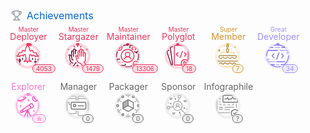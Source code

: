 
<body>
    <svg xmlns="http://www.w3.org/2000/svg" width="480" height="216" class="">
        <defs>
            <style/>
        </defs>
        <style>@keyframes animation-gauge{0%{stroke-dasharray:0 329}}@keyframes animation-rainbow{0%,to{color:#7f00ff;fill:#7f00ff}14%{color:#a933ff;fill:#a933ff}29%{color:#007fff;fill:#007fff}43%{color:#00ff7f;fill:#00ff7f}57%{color:#ff0;fill:#ff0}71%{color:#ff7f00;fill:#ff7f00}86%{color:red;fill:red}}svg{font-family:-apple-system,BlinkMacSystemFont,Segoe UI,Helvetica,Arial,sans-serif,Apple Color Emoji,Segoe UI Emoji;font-size:14px;color:#777}h2{margin:8px 0 2px;padding:0;color:#0366d6;font-weight:400;font-size:16px}.gauge text,h2 svg{fill:currentColor}section&gt.field{margin-left:5px;margin-right:5px}.field{display:flex;align-items:center;margin-bottom:2px;white-space:nowrap}.field svg{margin:0 8px;fill:#959da5;flex-shrink:0}.row{display:flex;flex-wrap:wrap}.row section{flex:1 1 0}.gauge{stroke-linecap:round;fill:none}.achievement .gauge.info,.gauge.info{color:#58a6ff}.gauge-arc,.gauge-base{stroke:currentColor;stroke-width:10}.gauge-base{stroke-opacity:.2}.gauge-arc{fill:none;stroke-dashoffset:0;animation-delay:250ms;animation:animation-gauge 1s ease forwards}.gauge text{font-size:40px;font-family:monospace;text-anchor:middle;font-weight:600}.gauge .title{font-size:18px;color:#777}.repository{display:flex;flex-direction:column;width:100%;margin:6px 0}.achievement{display:flex;margin:4px 0}.achievement .icon{margin:0 4px;width:44px;height:44px}.achievement .text{font-size:12px;color:#666}.achievement .title{font-size:14px;color:#58a6ff}.achievement .value{background-color:#58a6ff26}.achievement.x .title{color:#666}.achievement.x .gauge.info{color:#b0b0b0}.achievement.x .value{background-color:#b0b0b026}.achievement.b .title{color:#9d8fff}.achievement.b .gauge.info{color:#9e91ff}.achievement.b .value{background-color:#9e91ff26}.achievement.a .title{color:#d79533}.achievement.a .gauge.info{color:#e7bd69}.achievement.a .value{background-color:#e7bd6926}.achievement.s .gauge.info,.achievement.s .title{color:#eb355e}.achievement.s .value{background-color:#eb355e26}.achievement.secret .title{color:#ff76cd}.achievement.secret .gauge.info{color:#ff79d1}.achievement.secret .value{background-color:#ff79d126}.achievement .gh,.achievement .value{border:1px solid currentColor;border-radius:16px;font-size:10px;padding:0 5px;white-space:nowrap}.achievement .gauge-arc,.achievement .gauge-base{stroke-width:6}.achievement .value-wrapper{margin-bottom:-50px;margin-top:36px;display:none}.achievement .value{margin-left:46px}.achievements.compact{display:flex;flex-wrap:wrap}.achievements.compact .achievement{flex-direction:column-reverse;align-items:center;width:80px}#metrics-end,.achievements.compact .info{width:100%}.achievements.compact .achievement .title{margin-bottom:2px;text-transform:capitalize;text-align:center}.achievements.compact .achievement .title .prefix{min-height:13px;font-size:10px;display:block;margin-bottom:-.25rem}.achievements.compact .achievement .value-wrapper{display:flex}.achievements.compact .achievement .gh,.achievements.compact .achievement .text{display:none}:root{--color-calendar-graph-day-bg:#ebedf0;--color-calendar-graph-day-border:rgba(27,31,35,0.06);--color-calendar-graph-day-L1-bg:#9be9a8;--color-calendar-graph-day-L2-bg:#40c463;--color-calendar-graph-day-L3-bg:#30a14e;--color-calendar-graph-day-L4-bg:#216e39;--color-calendar-halloween-graph-day-L1-bg:#ffee4a;--color-calendar-halloween-graph-day-L2-bg:#ffc501;--color-calendar-halloween-graph-day-L3-bg:#fe9600;--color-calendar-halloween-graph-day-L4-bg:#03001c;--color-calendar-winter-graph-day-L1-bg:#0a3069;--color-calendar-winter-graph-day-L2-bg:#0969da;--color-calendar-winter-graph-day-L3-bg:#54aeff;--color-calendar-winter-graph-day-L4-bg:#b6e3ff;--color-calendar-graph-day-L4-border:rgba(27,31,35,0.06);--color-calendar-graph-day-L3-border:rgba(27,31,35,0.06);--color-calendar-graph-day-L2-border:rgba(27,31,35,0.06);--color-calendar-graph-day-L1-border:rgba(27,31,35,0.06)}</style>
        <style/>
        <foreignObject x="0" y="0" width="100%" height="100%">
            <div xmlns="http://www.w3.org/1999/xhtml" xmlns:xlink="http://www.w3.org/1999/xlink" class="items-wrapper">
                <section>
                    <h2 class="field">
                        <svg xmlns="http://www.w3.org/2000/svg" viewBox="0 0 16 16" width="16" height="16">
                            <path fill-rule="evenodd" d="M3.217 6.962A3.75 3.75 0 010 3.25v-.5C0 1.784.784 1 1.75 1h1.356c.228-.585.796-1 1.462-1h6.864a1.57 1.57 0 011.462 1h1.356c.966 0 1.75.784 1.75 1.75v.5a3.75 3.75 0 01-3.217 3.712 5.014 5.014 0 01-2.771 3.117l.144 1.446c.005.05.03.12.114.204.086.087.217.17.373.227.283.103.618.274.89.568.285.31.467.723.467 1.226v.75h1.25a.75.75 0 110 1.5H2.75a.75.75 0 010-1.5H4v-.75c0-.503.182-.916.468-1.226.27-.294.606-.465.889-.568a1.03 1.03 0 00.373-.227c.084-.085.109-.153.114-.204l.144-1.446a5.014 5.014 0 01-2.77-3.117zM3 2.5H1.75a.25.25 0 00-.25.25v.5c0 .98.626 1.813 1.5 2.122V2.5zm4.457 7.97l-.12 1.204c-.093.925-.858 1.47-1.467 1.691a.764.764 0 00-.3.176c-.037.04-.07.093-.07.21v.75h5v-.75c0-.117-.033-.17-.07-.21a.763.763 0 00-.3-.176c-.609-.221-1.374-.766-1.466-1.69l-.12-1.204a5.052 5.052 0 01-1.087 0zM13 5.373V2.5h1.25a.25.25 0 01.25.25v.5A2.25 2.25 0 0113 5.372zM4.5 1.568c0-.037.03-.068.068-.068h6.864c.037 0 .068.03.068.068V5.5a3.5 3.5 0 11-7 0V1.568z"/>
                        </svg>
                        Achievements
                    </h2>
                    <div class="row">
                        <section class="achievements compact largeable-flex-wrap">
                            <div class="achievement s largeable-width-half">
                                <div class="icon">
                                    <svg xmlns="http://www.w3.org/2000/svg" viewBox="0 0 60 60" height="44" width="44">
                                        <defs>
                                            <mask id="mask">
                                                <circle class="gauge-base" r="25" cx="28" cy="28" fill="white"/>
                                            </mask>
                                        </defs>
                                        <svg xmlns="http://www.w3.org/2000/svg" class="gauge info">
                                            <circle class="gauge-base" r="25" cx="28" cy="28"/>
                                            <circle class="gauge-arc" transform="rotate(-90 28 28)" r="25" cx="28" cy="28" stroke-dasharray="315.4766666666667 155"/>
                                        </svg>
                                        <svg xmlns="http://www.w3.org/2000/svg" mask="url(#mask)">
                                            <g stroke-width="2" fill="none" fill-rule="evenodd">
                                                <g stroke="#731237">
                                                    <path d="M11 40a2 2 0 100-4 2 2 0 000 4z"/>
                                                    <path d="M11 34v1m0 5v3m0 3v3" stroke-linecap="round"/>
                                                </g>
                                                <g stroke="#731237" stroke-linecap="round" stroke-linejoin="round">
                                                    <path d="M47.01 41.009h-4M45.016 39v4"/>
                                                </g>
                                                <path d="M27.982 5c2.79 1.873 4.46 5.876 5.008 12.01l2.059.659a1.606 1.606 0 011.606-1.665h.84a2.513 2.513 0 012.511 2.508l.004 1.496 3.197 1.588a1.951 1.951 0 011.684-.952l.509.002c.898.003 1.625.73 1.629 1.629l.008 2.115L51 27.606v1.945l-4.815-1.211c-.474.894-.87 1.48-1.192 1.757-.345-.328-.814-1.158-1.406-2.49L38.744 26.5c-.402 1.153-.845 1.828-1.328 2.026-.451-.444-1.04-1.55-1.409-2.821-1.481-.286-2.486-.56-2.994-.688-.27 2.397-1.036 6.884-2.009 10.982l5.006 4.438-6.555-1.08-1.454 3.654-1.45-3.658-6.56 1.082 4.996-4.417c-.899-4.02-1.576-7.684-2.03-10.992a37.29 37.29 0 01-2.967.679c-.38 1.252-.845 2.191-1.396 2.817-.63-.184-1.142-1.474-1.338-2.023-.705.15-2.323.519-4.853 1.107-.601 1.388-1.07 2.218-1.41 2.49a7.032 7.032 0 01-1.173-1.758L5 29.55v-1.945l3.99-3.265v-2.102a1.604 1.604 0 011.625-1.604l.528.007c.68.008 1.307.37 1.654.956l3.184-1.614.003-1.467a2.503 2.503 0 012.511-2.497l.863.003a1.6 1.6 0 011.594 1.646 62.42 62.42 0 012.024-.667c.572-6.097 2.24-10.098 5.006-12.002z" stroke="#EB355E" stroke-linecap="round" stroke-linejoin="round"/>
                                                <path stroke="#731237" stroke-linecap="round" d="M45.016 36.032v-2M45.016 49.032v-3M38.978 36.089v-3.153M17.016 36.089v-3.153M51.031 51.165v-2.193m0-2.972V35.013M4.974 51.165v-2.193m0-2.972V35.013"/>
                                            </g>
                                        </svg>
                                    </svg>
                                </div>
                                <div class="info">
                                    <div class="title">
                                        <span class="prefix">Master</span>
                                        deployer
                                        <div class="value-wrapper">
                                            <div class="value">4053</div>
                                        </div>
                                    </div>
                                    <div class="text">Repositories have been deployed 4053 times</div>
                                </div>
                            </div>
                            <div class="achievement s largeable-width-half">
                                <div class="icon">
                                    <svg xmlns="http://www.w3.org/2000/svg" viewBox="0 0 60 60" height="44" width="44">
                                        <defs>
                                            <mask id="mask">
                                                <circle class="gauge-base" r="25" cx="28" cy="28" fill="white"/>
                                            </mask>
                                        </defs>
                                        <svg xmlns="http://www.w3.org/2000/svg" class="gauge info">
                                            <circle class="gauge-base" r="25" cx="28" cy="28"/>
                                            <circle class="gauge-arc" transform="rotate(-90 28 28)" r="25" cx="28" cy="28" stroke-dasharray="49.49666666666667 155"/>
                                        </svg>
                                        <svg xmlns="http://www.w3.org/2000/svg" mask="url(#mask)">
                                            <g stroke-linecap="round" stroke-linejoin="round" stroke-width="2" fill="none" fill-rule="evenodd">
                                                <path stroke="#EB355E" d="M28.017 5v3M36.006 7.013l-1.987 2.024M20.021 7.011l1.988 2.011M28.806 30.23c-2.206-3.88-5.25-2.234-5.25-2.234 1.007 2.24 1.688 3.72 2.742 8.724.957 4.551 3.785 7.409 7.687 7.293l5.028 6.003M29.03 34.057L29 20.007m4.012 9.004V17.005m4.006 11.99l-.003-9.353"/>
                                                <path d="M18.993 50.038l4.045-5.993s1.03-.262 1.954-.984m-6.983.96c-4.474-.016-6.986-5.558-6.986-9.979 0-1.764-.439-4.997-1.997-8.004 0 0 3.268-1.24 5.747 3.6.904 1.768.458 5.267.642 5.388.185.121 1.336.554 2.637 2.01m4.955-18.92a976.92 976.92 0 010 5.91m-7.995-4.986l-.003 10.97M10.031 48.021l2.369-3.003" stroke="#731237"/>
                                                <path d="M45.996 47.026l-1.99-2.497-1.993-2.5s2.995-1.485 2.995-6.46V24.033" stroke="#EB355E"/>
                                                <path d="M41 29v-6a2 2 0 114 0v2m-8-4v-4a2 2 0 114 0v7m-8-7v-2a2 2 0 114 0v2m-8 4v-2a2 2 0 114 0v2" stroke="#EB355E"/>
                                                <path d="M23 20v-2a2 2 0 013.043-1.707M19 19v-4a2 2 0 114 0v3m-8 3v-2a2 2 0 114 0v10" stroke="#731237"/>
                                                <path d="M6.7 12c.316 1.122.572 1.372 1.71 1.678-1.136.314-1.39.566-1.7 1.69-.316-1.121-.572-1.372-1.71-1.678 1.135-.314 1.389-.567 1.7-1.69zm42 0c.316 1.122.572 1.372 1.71 1.678-1.136.314-1.39.566-1.7 1.69-.317-1.121-.573-1.372-1.71-1.679 1.135-.313 1.389-.566 1.7-1.689zM28.021 47.627c.317 1.122.573 1.372 1.71 1.678-1.135.314-1.389.566-1.699 1.69-.318-1.121-.573-1.372-1.71-1.679 1.134-.313 1.389-.566 1.699-1.689z" stroke="#EB355E"/>
                                            </g>
                                        </svg>
                                    </svg>
                                </div>
                                <div class="info">
                                    <div class="title">
                                        <span class="prefix">Master</span>
                                        stargazer
                                        <div class="value-wrapper">
                                            <div class="value">1479</div>
                                        </div>
                                    </div>
                                    <div class="text">Starred 1479 repositories</div>
                                </div>
                            </div>
                            <div class="achievement s largeable-width-half">
                                <div class="icon">
                                    <svg xmlns="http://www.w3.org/2000/svg" viewBox="0 0 60 60" height="44" width="44">
                                        <defs>
                                            <mask id="mask">
                                                <circle class="gauge-base" r="25" cx="28" cy="28" fill="white"/>
                                            </mask>
                                        </defs>
                                        <svg xmlns="http://www.w3.org/2000/svg" class="gauge info">
                                            <circle class="gauge-base" r="25" cx="28" cy="28"/>
                                            <circle class="gauge-arc" transform="rotate(-90 28 28)" r="25" cx="28" cy="28" stroke-dasharray="34.162 155"/>
                                        </svg>
                                        <svg xmlns="http://www.w3.org/2000/svg" mask="url(#mask)">
                                            <g transform="translate(4 4)" fill="none" fill-rule="evenodd">
                                                <path d="M39 15h.96l4.038 3-.02-3H45a2 2 0 002-2V3a2 2 0 00-2-2H31a2 2 0 00-2 2v4.035" stroke="#731237" stroke-width="2" stroke-linecap="round" stroke-linejoin="round"/>
                                                <path stroke="#EB355E" stroke-width="2" stroke-linecap="round" stroke-linejoin="round" d="M36 5.014l-3 3 3 3M40 5.014l3 3-3 3"/>
                                                <path d="M6 37a1 1 0 110 2 1 1 0 010-2m7 0a1 1 0 110 2 1 1 0 010-2m-2.448 1a1 1 0 11-2 0 1 1 0 012 0z" fill="#EB355E"/>
                                                <path d="M1.724 15.05A23.934 23.934 0 000 24c0 .686.029 1.366.085 2.037m19.92 21.632c1.3.218 2.634.331 3.995.331a23.92 23.92 0 009.036-1.76m13.207-13.21A23.932 23.932 0 0048 24c0-1.363-.114-2.7-.332-4M25.064.022a23.932 23.932 0 00-10.073 1.725" stroke="#731237" stroke-width="2" stroke-linecap="round"/>
                                                <path d="M19 42.062V43a2 2 0 01-2 2H9.04l-4.038 3 .02-3H3a2 2 0 01-2-2V33a2 2 0 012-2h4.045" stroke="#731237" stroke-width="2" stroke-linecap="round" stroke-linejoin="round"/>
                                                <path d="M6 0a6 6 0 110 12A6 6 0 016 0z" stroke="#EB355E" stroke-width="2" stroke-linecap="round" stroke-linejoin="round"/>
                                                <path stroke="#EB355E" stroke-width="2" stroke-linecap="round" d="M6 3v6M3 6h6"/>
                                                <path d="M42 36a6 6 0 110 12 6 6 0 010-12z" stroke="#EB355E" stroke-width="2" stroke-linecap="round" stroke-linejoin="round"/>
                                                <path stroke="#EB355E" stroke-width="2" stroke-linecap="round" stroke-linejoin="round" d="M44.338 40.663l-3.336 3.331-1.692-1.686M31 31c-.716-2.865-3.578-5-7-5-3.423 0-6.287 2.14-7 5"/>
                                                <path d="M24 16a5 5 0 110 10 5 5 0 010-10z" stroke="#EB355E" stroke-width="2" stroke-linecap="round"/>
                                                <circle stroke="#EB355E" stroke-width="2" cx="24" cy="24" r="14"/>
                                            </g>
                                        </svg>
                                    </svg>
                                </div>
                                <div class="info">
                                    <div class="title">
                                        <span class="prefix">Master</span>
                                        maintainer
                                        <span class="gh">ranked 2.52k out of 215m repositories</span>
                                        <div class="value-wrapper">
                                            <div class="value">13306</div>
                                        </div>
                                    </div>
                                    <div class="text">Maintaining a repository with 13306 stars</div>
                                </div>
                            </div>
                            <div class="achievement s largeable-width-half">
                                <div class="icon">
                                    <svg xmlns="http://www.w3.org/2000/svg" viewBox="0 0 60 60" height="44" width="44">
                                        <defs>
                                            <mask id="mask">
                                                <circle class="gauge-base" r="25" cx="28" cy="28" fill="white"/>
                                            </mask>
                                        </defs>
                                        <svg xmlns="http://www.w3.org/2000/svg" class="gauge info">
                                            <circle class="gauge-base" r="25" cx="28" cy="28"/>
                                            <circle class="gauge-arc" transform="rotate(-90 28 28)" r="25" cx="28" cy="28" stroke-dasharray="19.375 155"/>
                                        </svg>
                                        <svg xmlns="http://www.w3.org/2000/svg" mask="url(#mask)">
                                            <g stroke-linecap="round" stroke-width="2" fill="none" fill-rule="evenodd">
                                                <path d="M17.135 7.988l-3.303.669a2 2 0 00-1.586 2.223l4.708 35.392a1.498 1.498 0 01-1.162 1.66 1.523 1.523 0 01-1.775-1.01L4.951 19.497a2 2 0 011.215-2.507l2.946-1.072" stroke="#731237" stroke-linejoin="round"/>
                                                <path d="M36.8 48H23a2 2 0 01-2-2V7a2 2 0 012-2h26a2 2 0 012 2v32.766" stroke="#EB355E"/>
                                                <path d="M29 20.955l-3.399 3.399a.85.85 0 000 1.202l3.399 3.4M43.014 20.955l3.399 3.399a.85.85 0 010 1.202l-3.4 3.4" stroke="#EB355E" stroke-linejoin="round"/>
                                                <path stroke="#EB355E" d="M38.526 18l-5.053 14.016"/>
                                                <path d="M44 36a8 8 0 110 16 8 8 0 010-16z" stroke="#EB355E" stroke-linejoin="round"/>
                                                <path d="M43.068 40.749l3.846 2.396a1 1 0 01-.006 1.7l-3.846 2.36a1 1 0 01-1.523-.853v-4.755a1 1 0 011.529-.848z" stroke="#EB355E" stroke-linejoin="round"/>
                                            </g>
                                        </svg>
                                    </svg>
                                </div>
                                <div class="info">
                                    <div class="title">
                                        <span class="prefix">Master</span>
                                        polyglot
                                        <div class="value-wrapper">
                                            <div class="value">18</div>
                                        </div>
                                    </div>
                                    <div class="text">Using 18 different programming languages</div>
                                </div>
                            </div>
                            <div class="achievement a largeable-width-half">
                                <div class="icon">
                                    <svg xmlns="http://www.w3.org/2000/svg" viewBox="0 0 60 60" height="44" width="44">
                                        <defs>
                                            <mask id="mask">
                                                <circle class="gauge-base" r="25" cx="28" cy="28" fill="white"/>
                                            </mask>
                                        </defs>
                                        <svg xmlns="http://www.w3.org/2000/svg" class="gauge info">
                                            <circle class="gauge-base" r="25" cx="28" cy="28"/>
                                            <circle class="gauge-arc" transform="rotate(-90 28 28)" r="25" cx="28" cy="28" stroke-dasharray="63.612594113620816 155"/>
                                        </svg>
                                        <svg xmlns="http://www.w3.org/2000/svg" mask="url(#mask)">
                                            <g xmlns="http://www.w3.org/2000/svg" transform="translate(5 4)" fill="none" fill-rule="evenodd">
                                                <path d="M46 44.557v1a2 2 0 01-2 2H2a2 2 0 01-2-2v-1" stroke="#FFD576" stroke-width="2" stroke-linecap="round" stroke-linejoin="round"/>
                                                <path d="M.75 40.993l.701.561a2.323 2.323 0 002.903 0l1.675-1.34a3 3 0 013.748 0l1.282 1.026a3 3 0 003.71.03l1.4-1.085a3 3 0 013.75.061l1.103.913a3 3 0 003.787.031l1.22-.976a3 3 0 013.748 0l1.282 1.026a3 3 0 003.71.03l1.4-1.085a3 3 0 013.75.061l1.429 1.182a2.427 2.427 0 003.103-.008l.832-.695A2 2 0 0046 39.191v-1.634a2 2 0 00-2-2H2a2 2 0 00-2 2v1.875a2 2 0 00.75 1.561z" stroke="#B59151" stroke-width="2" stroke-linecap="round" stroke-linejoin="round"/>
                                                <path d="M42 31.609v.948m-38 0v-.992m25.04-15.008H35a2 2 0 012 2v1m-28 0v-1a2 2 0 012-2h6.007" stroke="#FFD576" stroke-width="2" stroke-linecap="round" stroke-linejoin="round"/>
                                                <path d="M22 8.557h2a1 1 0 011 1v6a1 1 0 01-1 1h-2a1 1 0 01-1-1v-6a1 1 0 011-1z" stroke="#B59151" stroke-width="2" stroke-linejoin="round"/>
                                                <path d="M4.7 10.557c.316 1.122.572 1.372 1.71 1.678-1.136.314-1.39.566-1.7 1.69-.317-1.121-.573-1.372-1.71-1.679 1.135-.313 1.389-.566 1.7-1.689zm35-8c.316 1.122.572 1.372 1.71 1.678-1.136.314-1.39.566-1.7 1.69-.317-1.121-.573-1.372-1.71-1.679 1.135-.313 1.389-.566 1.7-1.689z" stroke="#B59151" stroke-width="2" stroke-linecap="round" stroke-linejoin="round"/>
                                                <path d="M23 5.557a2 2 0 002-2C25 2.452 24.433 0 22.273 0c-.463 0 .21 1.424-.502 1.979A2 2 0 0023 5.557z" stroke="#B59151" stroke-width="2"/>
                                                <path d="M4.78 27.982l1.346 1.076a3 3 0 003.748 0l1.252-1.002a3 3 0 013.748 0l1.282 1.026a3 3 0 003.711.03l1.4-1.085a3 3 0 013.75.061l1.102.913a3 3 0 003.787.031l1.22-.976a3 3 0 013.748 0l1.281 1.025a3 3 0 003.712.029l1.358-1.053a2 2 0 00.775-1.58v-.97a1.95 1.95 0 00-1.95-1.95H5.942a1.912 1.912 0 00-1.912 1.912v.951a2 2 0 00.75 1.562z" stroke="#B59151" stroke-width="2" stroke-linecap="round" stroke-linejoin="round"/>
                                                <circle stroke="#FFD576" cx="16.5" cy="2.057" r="1"/>
                                                <circle stroke="#FFD576" cx="14.5" cy="12.057" r="1"/>
                                                <circle stroke="#FFD576" cx="31.5" cy="9.057" r="1"/>
                                            </g>
                                        </svg>
                                    </svg>
                                </div>
                                <div class="info">
                                    <div class="title">
                                        <span class="prefix">Super</span>
                                        member
                                        <div class="value-wrapper">
                                            <div class="value">7</div>
                                        </div>
                                    </div>
                                    <div class="text">Registered 7 years ago</div>
                                </div>
                            </div>
                            <div class="achievement b largeable-width-half">
                                <div class="icon">
                                    <svg xmlns="http://www.w3.org/2000/svg" viewBox="0 0 60 60" height="44" width="44">
                                        <defs>
                                            <mask id="mask">
                                                <circle class="gauge-base" r="25" cx="28" cy="28" fill="white"/>
                                            </mask>
                                        </defs>
                                        <svg xmlns="http://www.w3.org/2000/svg" class="gauge info">
                                            <circle class="gauge-base" r="25" cx="28" cy="28"/>
                                            <circle class="gauge-arc" transform="rotate(-90 28 28)" r="25" cx="28" cy="28" stroke-dasharray="72.33333333333333 155"/>
                                        </svg>
                                        <svg xmlns="http://www.w3.org/2000/svg" mask="url(#mask)">
                                            <g stroke-linecap="round" stroke-width="2" fill="none" fill-rule="evenodd">
                                                <g stroke="#7D6CFF">
                                                    <path d="M20 24l-3.397 3.398a.85.85 0 000 1.203L20.002 32M37.015 24l3.399 3.398a.85.85 0 010 1.203L37.014 32" stroke-linejoin="round"/>
                                                    <path d="M31.029 21.044L25.976 35.06"/>
                                                </g>
                                                <path stroke="#B2A8FF" stroke-linejoin="round" d="M23.018 10h8.984M26 47h5M8 16h16m9 0h15.725M8 41h13"/>
                                                <path d="M5.027 34.998c.673 2.157 1.726 4.396 2.81 6.02m43.38-19.095C50.7 19.921 49.866 17.796 48.79 16" stroke="#B2A8FF"/>
                                                <path stroke="#7D6CFF" stroke-linejoin="round" d="M26 41h17"/>
                                                <path d="M7.183 16C5.186 19.582 4 23.619 4 28M42.608 47.02c2.647-1.87 5.642-5.448 7.295-9.18C51.52 34.191 52.071 30.323 52 28" stroke="#7D6CFF"/>
                                                <path stroke="#7D6CFF" stroke-linejoin="round" d="M7.226 16H28M13.343 47H21"/>
                                                <path d="M13.337 47.01a24.364 24.364 0 006.19 3.45 24.527 24.527 0 007.217 1.505c2.145.108 4.672-.05 7.295-.738" stroke="#7D6CFF"/>
                                                <path stroke="#7D6CFF" stroke-linejoin="round" d="M36 47h6.647M12 10h6M37 10h6.858"/>
                                                <path d="M43.852 10c-4.003-3.667-9.984-6.054-16.047-6-2.367.021-4.658.347-6.81 1.045" stroke="#7D6CFF"/>
                                                <path stroke="#B2A8FF" stroke-linejoin="round" d="M5.041 35h4.962M47 22h4.191"/>
                                            </g>
                                        </svg>
                                    </svg>
                                </div>
                                <div class="info">
                                    <div class="title">
                                        <span class="prefix">Great</span>
                                        developer
                                        <span class="gh">ranked 1.39m out of 141m users</span>
                                        <div class="value-wrapper">
                                            <div class="value">34</div>
                                        </div>
                                    </div>
                                    <div class="text">Published 34 public repositories</div>
                                </div>
                            </div>
                            <div class="achievement secret largeable-width-half">
                                <div class="icon">
                                    <svg xmlns="http://www.w3.org/2000/svg" viewBox="0 0 60 60" height="44" width="44">
                                        <defs>
                                            <mask id="mask">
                                                <circle class="gauge-base" r="25" cx="28" cy="28" fill="white"/>
                                            </mask>
                                        </defs>
                                        <svg xmlns="http://www.w3.org/2000/svg" class="gauge info">
                                            <circle class="gauge-base" r="25" cx="28" cy="28"/>
                                            <circle class="gauge-arc" transform="rotate(-90 28 28)" r="25" cx="28" cy="28" stroke-dasharray="155 155"/>
                                        </svg>
                                        <svg xmlns="http://www.w3.org/2000/svg" mask="url(#mask)">
                                            <g transform="translate(3 4)" fill="none" fill-rule="evenodd">
                                                <path d="M10 37.5l.049.073a2 2 0 002.506.705l24.391-11.324a2 2 0 00.854-2.874l-2.668-4.27a2 2 0 00-2.865-.562L10.463 34.947A1.869 1.869 0 0010 37.5zM33.028 28.592l-4.033-6.58" stroke="#FF48BD" stroke-width="2" stroke-linecap="round" stroke-linejoin="round"/>
                                                <path stroke="#FF48BD" stroke-width="2" stroke-linejoin="round" d="M15.52 37.004l-2.499-3.979"/>
                                                <path stroke="#FF48BD" stroke-width="2" stroke-linecap="round" stroke-linejoin="round" d="M25.008 48.011l.013-15.002M17.984 47.038l6.996-14.035M32.005 47.029l-6.987-14.016"/>
                                                <path d="M2.032 17.015A23.999 23.999 0 001 24c0 9.3 5.29 17.365 13.025 21.35m22-.027C43.734 41.33 49 33.28 49 24a24 24 0 00-1.025-6.96M34.022 1.754A23.932 23.932 0 0025 0c-2.429 0-4.774.36-6.983 1.032" stroke="#FF92D8" stroke-width="2" stroke-linecap="round" stroke-linejoin="round"/>
                                                <path d="M40.64 8.472c-1.102-2.224-.935-4.764 1.382-6.465-.922-.087-2.209.326-3.004.784a6.024 6.024 0 00-2.674 7.229c.94 2.618 3.982 4.864 7.66 3.64 1.292-.429 2.615-1.508 2.996-2.665-1.8.625-5.258-.3-6.36-2.523zM21.013 6.015c-.22-.802-3.018-1.295-4.998-.919M4.998 8.006C2.25 9.22.808 11.146 1.011 12.009" stroke="#FF48BD" stroke-width="2" stroke-linecap="round" stroke-linejoin="round"/>
                                                <circle stroke="#FF92D8" stroke-width="2" cx="11" cy="9" r="6"/>
                                                <path d="M.994 12.022c.351 1.38 5.069 1.25 10.713-.355 5.644-1.603 9.654-4.273 9.303-5.653" stroke="#FF48BD" stroke-width="2" stroke-linecap="round" stroke-linejoin="round"/>
                                                <path d="M26.978 10.105c.318 1.123.573 1.373 1.71 1.679-1.135.314-1.388.566-1.698 1.69-.318-1.122-.573-1.373-1.711-1.679 1.135-.314 1.39-.566 1.7-1.69" fill="#FF92D8"/>
                                                <path d="M26.978 10.105c.318 1.123.573 1.373 1.71 1.679-1.135.314-1.388.566-1.698 1.69-.318-1.122-.573-1.373-1.711-1.679 1.135-.314 1.39-.566 1.7-1.69z" stroke="#FF92D8" stroke-width="2" stroke-linecap="round" stroke-linejoin="round"/>
                                                <path d="M9.929 22.737c.317 1.121.573 1.372 1.71 1.678-1.135.314-1.389.566-1.699 1.69-.318-1.121-.573-1.372-1.71-1.679 1.134-.313 1.389-.566 1.699-1.69" fill="#FF92D8"/>
                                                <path d="M9.929 22.737c.317 1.121.573 1.372 1.71 1.678-1.135.314-1.389.566-1.699 1.69-.318-1.121-.573-1.372-1.71-1.679 1.134-.313 1.389-.566 1.699-1.69z" stroke="#FF92D8" stroke-width="2" stroke-linecap="round" stroke-linejoin="round"/>
                                                <path d="M38.912 33.684c.318 1.122.573 1.373 1.711 1.679-1.136.313-1.39.565-1.7 1.69-.317-1.123-.573-1.372-1.71-1.68 1.136-.313 1.389-.565 1.7-1.689" fill="#FF92D8"/>
                                                <path d="M38.912 33.684c.318 1.122.573 1.373 1.711 1.679-1.136.313-1.39.565-1.7 1.69-.317-1.123-.573-1.372-1.71-1.68 1.136-.313 1.389-.565 1.7-1.689z" stroke="#FF92D8" stroke-width="2" stroke-linecap="round" stroke-linejoin="round"/>
                                            </g>
                                        </svg>
                                    </svg>
                                </div>
                                <div class="info">
                                    <div class="title">
                                        <span class="prefix"></span>
                                        Explorer
                                        <div class="value-wrapper">
                                            <div class="value">☆</div>
                                        </div>
                                    </div>
                                    <div class="text">Starred a topic on GitHub Explore</div>
                                </div>
                            </div>
                            <div class="achievement x largeable-width-half">
                                <div class="icon">
                                    <svg xmlns="http://www.w3.org/2000/svg" viewBox="0 0 60 60" height="44" width="44">
                                        <defs>
                                            <mask id="mask">
                                                <circle class="gauge-base" r="25" cx="28" cy="28" fill="white"/>
                                            </mask>
                                        </defs>
                                        <svg xmlns="http://www.w3.org/2000/svg" class="gauge info">
                                            <circle class="gauge-base" r="25" cx="28" cy="28"/>
                                        </svg>
                                        <svg xmlns="http://www.w3.org/2000/svg" mask="url(#mask)">
                                            <g stroke-width="2" fill="none" fill-rule="evenodd">
                                                <path d="M29 16V8.867C29 7.705 29.627 7 30.692 7h18.616C50.373 7 51 7.705 51 8.867v38.266C51 48.295 50.373 49 49.308 49H30.692C29.627 49 29 48.295 29 47.133V39m-4-23V9c0-1.253-.737-2-2-2H7c-1.263 0-2 .747-2 2v34c0 1.253.737 2 2 2h16c1.263 0 2-.747 2-2v-4" stroke="#B0B0B0" stroke-linecap="round"/>
                                                <path stroke="#B0B0B0" d="M51.557 12.005h-22M5 12.005h21"/>
                                                <path d="M14 33V22c0-1.246.649-2 1.73-2h28.54c1.081 0 1.73.754 1.73 2v11c0 1.246-.649 2-1.73 2H15.73c-1.081 0-1.73-.754-1.73-2z" stroke="#7A7A7A" stroke-linecap="round" stroke-linejoin="round"/>
                                                <path d="M19 29v-3c0-.508.492-1 1-1h3c.508 0 1 .492 1 1v3c0 .508-.492 1-1 1h-3c-.508-.082-1-.492-1-1z" stroke="#7A7A7A"/>
                                                <path stroke="#7A7A7A" stroke-linecap="round" stroke-linejoin="round" d="M28.996 27.998h12M9.065 20.04a7.062 7.062 0 00-.023 1.728m.775 2.517c.264.495.584.954.954 1.369"/>
                                            </g>
                                        </svg>
                                    </svg>
                                </div>
                                <div class="info">
                                    <div class="title">
                                        <span class="prefix"></span>
                                        Manager
                                        <div class="value-wrapper">
                                            <div class="value">0</div>
                                        </div>
                                    </div>
                                    <div class="text">Created 0 user projects</div>
                                </div>
                            </div>
                            <div class="achievement x largeable-width-half">
                                <div class="icon">
                                    <svg xmlns="http://www.w3.org/2000/svg" viewBox="0 0 60 60" height="44" width="44">
                                        <defs>
                                            <mask id="mask">
                                                <circle class="gauge-base" r="25" cx="28" cy="28" fill="white"/>
                                            </mask>
                                        </defs>
                                        <svg xmlns="http://www.w3.org/2000/svg" class="gauge info">
                                            <circle class="gauge-base" r="25" cx="28" cy="28"/>
                                        </svg>
                                        <svg xmlns="http://www.w3.org/2000/svg" mask="url(#mask)">
                                            <g fill="none">
                                                <path fill="#B0B0B0" d="M28.53 27.64l-11.2 6.49V21.15l11.23-6.48z"/>
                                                <path d="M40.4 34.84c-.17 0-.34-.04-.5-.13l-11.24-6.44a.99.99 0 01-.37-1.36.99.99 0 011.36-.37l11.24 6.44c.48.27.65.89.37 1.36-.17.32-.51.5-.86.5z" fill="#7A7A7A"/>
                                                <path d="M29.16 28.4c-.56 0-1-.45-1-1.01l.08-12.47c0-.55.49-1 1.01-.99.55 0 1 .45.99 1.01l-.08 12.47c0 .55-.45.99-1 .99z" fill="#7A7A7A"/>
                                                <path d="M18.25 34.65a.996.996 0 01-.5-1.86l10.91-6.25a.997.997 0 11.99 1.73l-10.91 6.25c-.15.09-.32.13-.49.13z" fill="#7A7A7A"/>
                                                <path d="M29.19 41.37c-.17 0-.35-.04-.5-.13l-11.23-6.49c-.31-.18-.5-.51-.5-.87V20.91c0-.36.19-.69.5-.87l11.23-6.49c.31-.18.69-.18 1 0l11.23 6.49c.31.18.5.51.5.87v12.97c0 .36-.19.69-.5.87l-11.23 6.49c-.15.08-.32.13-.5.13zm-10.23-8.06l10.23 5.91 10.23-5.91V21.49l-10.23-5.91-10.23 5.91v11.82zM40.5 11.02c-1.75 0-3.18-1.43-3.18-3.18 0-1.75 1.43-3.18 3.18-3.18 1.75 0 3.18 1.43 3.18 3.18 0 1.75-1.43 3.18-3.18 3.18zm0-4.36c-.65 0-1.18.53-1.18 1.18 0 .65.53 1.18 1.18 1.18.65 0 1.18-.53 1.18-1.18 0-.65-.53-1.18-1.18-1.18zm-23.19 4.36c-1.75 0-3.18-1.43-3.18-3.18 0-1.75 1.43-3.18 3.18-3.18 1.75 0 3.18 1.43 3.18 3.18 0 1.75-1.42 3.18-3.18 3.18zm0-4.36c-.65 0-1.18.53-1.18 1.18 0 .65.53 1.18 1.18 1.18.65 0 1.18-.53 1.18-1.18 0-.65-.53-1.18-1.18-1.18zm23.37 43.8c-1.75 0-3.18-1.43-3.18-3.18 0-1.75 1.43-3.18 3.18-3.18 1.75 0 3.18 1.43 3.18 3.18 0 1.75-1.42 3.18-3.18 3.18zm0-4.35c-.65 0-1.18.53-1.18 1.18 0 .65.53 1.18 1.18 1.18.65 0 1.18-.53 1.18-1.18 0-.65-.53-1.18-1.18-1.18zm-23.06 4.11c-1.75 0-3.18-1.43-3.18-3.18 0-1.75 1.43-3.18 3.18-3.18 1.75 0 3.18 1.43 3.18 3.18 0 1.75-1.43 3.18-3.18 3.18zm0-4.36c-.65 0-1.18.53-1.18 1.18 0 .65.53 1.18 1.18 1.18.65 0 1.18-.53 1.18-1.18 0-.65-.53-1.18-1.18-1.18zM6.18 30.72C4.43 30.72 3 29.29 3 27.54c0-1.75 1.43-3.18 3.18-3.18 1.75 0 3.18 1.43 3.18 3.18 0 1.75-1.43 3.18-3.18 3.18zm0-4.36c-.65 0-1.18.53-1.18 1.18 0 .65.53 1.18 1.18 1.18.65 0 1.18-.53 1.18-1.18 0-.65-.53-1.18-1.18-1.18zm45.64 4.36c-1.75 0-3.18-1.43-3.18-3.18 0-1.75 1.43-3.18 3.18-3.18 1.75 0 3.18 1.43 3.18 3.18 0 1.75-1.43 3.18-3.18 3.18zm0-4.36c-.65 0-1.18.53-1.18 1.18 0 .65.53 1.18 1.18 1.18.65 0 1.18-.53 1.18-1.18 0-.65-.53-1.18-1.18-1.18z" fill="#7A7A7A"/>
                                                <path d="M29.1 10.21c-.55 0-1-.45-1-1V3.52c0-.55.45-1 1-1s1 .45 1 1v5.69c0 .56-.45 1-1 1zM7.44 20.95c-.73 0-1.32-.59-1.32-1.32v-5.38l4.66-2.69c.63-.37 1.44-.15 1.8.48.36.63.15 1.44-.48 1.8l-3.34 1.93v3.86c0 .73-.59 1.32-1.32 1.32zm4 22.68c-.22 0-.45-.06-.66-.18l-4.66-2.69v-5.38c0-.73.59-1.32 1.32-1.32.73 0 1.32.59 1.32 1.32v3.86l3.34 1.93c.63.36.85 1.17.48 1.8-.24.42-.68.66-1.14.66zm17.64 10.39l-4.66-2.69c-.63-.36-.85-1.17-.48-1.8.36-.63 1.17-.85 1.8-.48l3.34 1.93 3.34-1.93a1.32 1.32 0 011.8.48c.36.63.15 1.44-.48 1.8l-4.66 2.69zm17.64-10.39a1.32 1.32 0 01-.66-2.46l3.34-1.93v-3.86c0-.73.59-1.32 1.32-1.32.73 0 1.32.59 1.32 1.32v5.38l-4.66 2.69c-.21.12-.44.18-.66.18zm4-22.68c-.73 0-1.32-.59-1.32-1.32v-3.86l-3.34-1.93c-.63-.36-.85-1.17-.48-1.8.36-.63 1.17-.85 1.8-.48l4.66 2.69v5.38c0 .73-.59 1.32-1.32 1.32z" fill="#B0B0B0"/>
                                                <path d="M33.08 6.15c-.22 0-.45-.06-.66-.18l-3.34-1.93-3.34 1.93c-.63.36-1.44.15-1.8-.48a1.32 1.32 0 01.48-1.8L29.08 1l4.66 2.69c.63.36.85 1.17.48 1.8a1.3 1.3 0 01-1.14.66zm-3.99 47.3c-.55 0-1-.45-1-1v-7.13c0-.55.45-1 1-1s1 .45 1 1v7.13c0 .55-.44 1-1 1zM13.86 19.71c-.17 0-.34-.04-.5-.13L7.2 16a1 1 0 011-1.73l6.17 3.58c.48.28.64.89.36 1.37-.19.31-.52.49-.87.49zm36.63 21.23c-.17 0-.34-.04-.5-.13l-6.17-3.57a.998.998 0 01-.36-1.37c.28-.48.89-.64 1.37-.36L51 39.08c.48.28.64.89.36 1.37-.19.31-.52.49-.87.49zM44.06 19.8c-.35 0-.68-.18-.87-.5-.28-.48-.11-1.09.36-1.37l6.17-3.57c.48-.28 1.09-.11 1.37.36.28.48.11 1.09-.36 1.37l-6.17 3.57c-.16.1-.33.14-.5.14zM7.43 41.03c-.35 0-.68-.18-.87-.5-.28-.48-.11-1.09.36-1.37l6.17-3.57c.48-.28 1.09-.11 1.37.36.28.48.11 1.09-.36 1.37l-6.17 3.57c-.15.09-.33.14-.5.14z" fill="#B0B0B0"/>
                                            </g>
                                        </svg>
                                    </svg>
                                </div>
                                <div class="info">
                                    <div class="title">
                                        <span class="prefix"></span>
                                        Packager
                                        <div class="value-wrapper">
                                            <div class="value">0</div>
                                        </div>
                                    </div>
                                    <div class="text">Created 0 packages</div>
                                </div>
                            </div>
                            <div class="achievement x largeable-width-half">
                                <div class="icon">
                                    <svg xmlns="http://www.w3.org/2000/svg" viewBox="0 0 60 60" height="44" width="44">
                                        <defs>
                                            <mask id="mask">
                                                <circle class="gauge-base" r="25" cx="28" cy="28" fill="white"/>
                                            </mask>
                                        </defs>
                                        <svg xmlns="http://www.w3.org/2000/svg" class="gauge info">
                                            <circle class="gauge-base" r="25" cx="28" cy="28"/>
                                        </svg>
                                        <svg xmlns="http://www.w3.org/2000/svg" mask="url(#mask)">
                                            <g xmlns="http://www.w3.org/2000/svg" fill="none" fill-rule="evenodd">
                                                <path d="M24 32c.267-1.727 1.973-3 4-3 2.08 0 3.787 1.318 4 3m-4-9a3 3 0 110 6 3 3 0 010-6z" stroke="#B0B0B0" stroke-width="2" stroke-linecap="round" stroke-linejoin="round"/>
                                                <path d="M28 18c5.523 0 10 4.477 10 10s-4.477 10-10 10-10-4.477-10-10 4.477-10 10-10z" stroke="#B0B0B0" stroke-width="2" stroke-linecap="round" stroke-linejoin="round"/>
                                                <path d="M46.138 15c-1.033 0-1.454.822-1.634 1.413-.019.06-.024.06-.042 0-.182-.591-.707-1.413-1.655-1.413C41.347 15 41 16.117 41 17.005c0 1.676 2.223 3.228 3.091 3.845.272.197.556.194.817 0 .798-.593 3.092-2.17 3.092-3.845 0-.888-.261-2.005-1.862-2.005zm-31-5c-1.033 0-1.454.822-1.634 1.413-.019.06-.024.06-.042 0-.182-.591-.707-1.413-1.655-1.413C10.347 10 10 11.117 10 12.005c0 1.676 2.223 3.228 3.091 3.845.272.197.556.194.817 0 .798-.593 3.092-2.17 3.092-3.845 0-.888-.261-2.005-1.862-2.005zm6 32c-1.033 0-1.454.822-1.634 1.413-.019.06-.024.06-.042 0-.182-.591-.707-1.413-1.655-1.413C16.347 42 16 43.117 16 44.005c0 1.676 2.223 3.228 3.091 3.845.272.197.556.194.817 0 .798-.593 3.092-2.17 3.092-3.845 0-.888-.261-2.005-1.862-2.005z" fill="#B0B0B0"/>
                                                <path d="M8.003 29a3 3 0 110 6 3 3 0 010-6zM32.018 5.005a3 3 0 110 6 3 3 0 010-6z" stroke="#B0B0B0" stroke-width="2" stroke-linecap="round"/>
                                                <path stroke="#B0B0B0" stroke-width="2" d="M29.972 18.026L31.361 11M18.063 29.987l-7.004 1.401"/>
                                                <path d="M22.604 11.886l.746 2.164m-9.313 9.296l-2.156-.712" stroke="#7A7A7A" stroke-width="2" stroke-linecap="round" stroke-linejoin="round"/>
                                                <path d="M21.304 9a1 1 0 100-2 1 1 0 000 2zM8.076 22.346a1 1 0 100-2 1 1 0 000 2z" fill="#7A7A7A"/>
                                                <path d="M33.267 44.17l-.722-2.146m9.38-9.206l2.147.743" stroke="#7A7A7A" stroke-width="2" stroke-linecap="round" stroke-linejoin="round"/>
                                                <path d="M34.544 49.031a1 1 0 100-2 1 1 0 000 2zm13.314-13.032a1 1 0 100-2 1 1 0 000 2z" fill="#7A7A7A"/>
                                                <path d="M48.019 51.004a3 3 0 100-6 3 3 0 000 6zM35.194 35.33l10.812 11.019" stroke="#B0B0B0" stroke-width="2"/>
                                            </g>
                                        </svg>
                                    </svg>
                                </div>
                                <div class="info">
                                    <div class="title">
                                        <span class="prefix"></span>
                                        Sponsor
                                        <div class="value-wrapper">
                                            <div class="value">0</div>
                                        </div>
                                    </div>
                                    <div class="text">Sponsoring 0 users or organizations</div>
                                </div>
                            </div>
                            <div class="achievement x largeable-width-half">
                                <div class="icon">
                                    <svg xmlns="http://www.w3.org/2000/svg" viewBox="0 0 60 60" height="44" width="44">
                                        <defs>
                                            <mask id="mask">
                                                <circle class="gauge-base" r="25" cx="28" cy="28" fill="white"/>
                                            </mask>
                                        </defs>
                                        <svg xmlns="http://www.w3.org/2000/svg" class="gauge info">
                                            <circle class="gauge-base" r="25" cx="28" cy="28"/>
                                        </svg>
                                        <svg xmlns="http://www.w3.org/2000/svg" mask="url(#mask)">
                                            <g stroke-linejoin="round" stroke-width="2" fill="none" fill-rule="evenodd">
                                                <g stroke="#B0B0B0" stroke-linecap="round">
                                                    <path d="M22 31h20M22 36h10"/>
                                                </g>
                                                <path d="M44.05 36.013a8 8 0 110 16 8 8 0 010-16z" stroke="#7A7A7A" stroke-linecap="round"/>
                                                <path d="M32 43H7c-1.228 0-2-.84-2-2V7c0-1.16.772-2 2-2h7.075M47 24.04V32" stroke="#B0B0B0" stroke-linecap="round"/>
                                                <path stroke="#7A7A7A" stroke-linecap="round" d="M47.015 42.017l-4 3.994-2.001-1.995"/>
                                                <path stroke="#B0B0B0" d="M11 31h5v5h-5z"/>
                                                <path d="M11 14a2 2 0 012-2m28 12a2 2 0 01-2 2h-1m-5 0h-4m-6 0h-4m-5 0h-1a2 2 0 01-2-2m0-4v-2" stroke="#B0B0B0" stroke-linecap="round"/>
                                                <path d="M18 18V7c0-1.246.649-2 1.73-2h28.54C49.351 5 50 5.754 50 7v11c0 1.246-.649 2-1.73 2H19.73c-1.081 0-1.73-.754-1.73-2z" stroke="#7A7A7A" stroke-linecap="round"/>
                                                <path stroke="#7A7A7A" stroke-linecap="round" d="M22 13h4l2-3 3 5 2-2h3.052l2.982-4 3.002 4H46"/>
                                            </g>
                                        </svg>
                                    </svg>
                                </div>
                                <div class="info">
                                    <div class="title">
                                        <span class="prefix"></span>
                                        Infographile
                                        <div class="value-wrapper">
                                            <div class="value">?</div>
                                        </div>
                                    </div>
                                    <div class="text">Fervent supporter of metrics</div>
                                </div>
                            </div>
                        </section>
                    </div>
                </section>
            </div>
            <div xmlns="http://www.w3.org/1999/xhtml" id="metrics-end"></div>
        </foreignObject>
    </svg>
</body>
